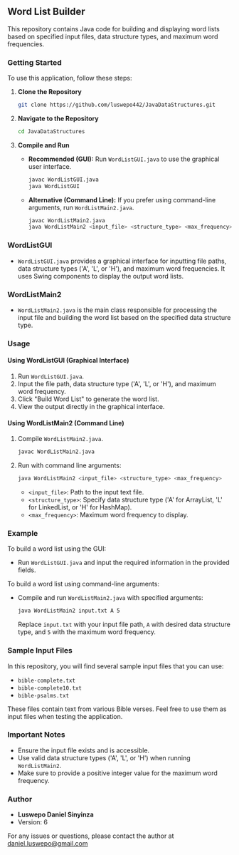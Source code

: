 ## Word List Builder

This repository contains Java code for building and displaying word lists based on specified input files, data structure types, and maximum word frequencies.

### Getting Started

To use this application, follow these steps:

1. **Clone the Repository**
   ```bash
   git clone https://github.com/luswepo442/JavaDataStructures.git
   ```

2. **Navigate to the Repository**
   ```bash
   cd JavaDataStructures
   ```

3. **Compile and Run**
   - **Recommended (GUI):** Run `WordListGUI.java` to use the graphical user interface.
     ```bash
     javac WordListGUI.java
     java WordListGUI
     ```

   - **Alternative (Command Line):** If you prefer using command-line arguments, run `WordListMain2.java`.
     ```bash
     javac WordListMain2.java
     java WordListMain2 <input_file> <structure_type> <max_frequency>
     ```

### WordListGUI

- `WordListGUI.java` provides a graphical interface for inputting file paths, data structure types ('A', 'L', or 'H'), and maximum word frequencies. It uses Swing components to display the output word lists.

### WordListMain2

- `WordListMain2.java` is the main class responsible for processing the input file and building the word list based on the specified data structure type.

### Usage

#### Using WordListGUI (Graphical Interface)

1. Run `WordListGUI.java`.
2. Input the file path, data structure type ('A', 'L', or 'H'), and maximum word frequency.
3. Click "Build Word List" to generate the word list.
4. View the output directly in the graphical interface.

#### Using WordListMain2 (Command Line)

1. Compile `WordListMain2.java`.
   ```bash
   javac WordListMain2.java
   ```

2. Run with command line arguments:
   ```bash
   java WordListMain2 <input_file> <structure_type> <max_frequency>
   ```
   - `<input_file>`: Path to the input text file.
   - `<structure_type>`: Specify data structure type ('A' for ArrayList, 'L' for LinkedList, or 'H' for HashMap).
   - `<max_frequency>`: Maximum word frequency to display.

### Example

To build a word list using the GUI:

- Run `WordListGUI.java` and input the required information in the provided fields.

To build a word list using command-line arguments:

- Compile and run `WordListMain2.java` with specified arguments:
  ```bash
  java WordListMain2 input.txt A 5
  ```
  Replace `input.txt` with your input file path, `A` with desired data structure type, and `5` with the maximum word frequency.

### Sample Input Files

In this repository, you will find several sample input files that you can use:

- `bible-complete.txt`
- `bible-complete10.txt`
- `bible-psalms.txt`

These files contain text from various Bible verses. Feel free to use them as input files when testing the application.

### Important Notes

- Ensure the input file exists and is accessible.
- Use valid data structure types ('A', 'L', or 'H') when running `WordListMain2`.
- Make sure to provide a positive integer value for the maximum word frequency.

### Author

- **Luswepo Daniel Sinyinza**
- Version: 6

For any issues or questions, please contact the author at daniel.luswepo@gmail.com
